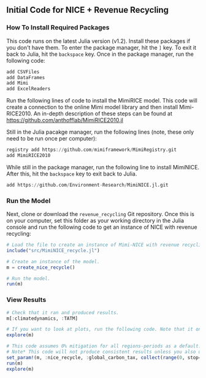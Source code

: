 ## Initial Code for NICE + Revenue Recycling

### How To Install Required Packages

This code runs on the latest Julia version (v1.2). Install these packages if you don't have them. To enter the package manager, hit the `]` key. To exit it back to Julia, hit the `backspace` key. Once in the package manager, run the following code:

```julia
add CSVFiles  
add DataFrames  
add Mimi  
add ExcelReaders  
```

Run the following lines of code to install the MimiRICE model. This code will create a connection to the online Mimi model library and then install Mimi-RICE2010. An in-depth description of these steps can be found at https://github.com/anthofflab/MimiRICE2010.jl

Still in the Julia pacakge manager, run the following lines (note, these only need to be run once per computer):

```julia
registry add https://github.com/mimiframework/MimiRegistry.git
add MimiRICE2010
```

While still in the package manager, run the following line to install MimiNICE. After this, hit the `backspace` key to exit back to Julia.

```julia
add https://github.com/Environment-Research/MimiNICE.jl.git
```

### Run the Model

Next, clone or download the `revenue_recycling` Git repository. Once this is on your computer, set this folder as your working directory in the Julia console and run the following code to get an instance of NICE with revenue recycling:

```julia
# Load the file to create an instance of Mimi-NICE with revenue recycling.
include("src/MimiNICE_recycle.jl")

# Create an instance of the model.
m = create_nice_recycle()

# Run the model.
run(m)
```

### View Results

```julia
# Check that it ran and produced results.
m[:climatedynamics, :TATM]

# If you want to look at plots, run the following code. Note that it only works for 2-d data (i.e. time x region), it won't show quintile level plots.
explore(m)

# This code assumes 0% mitigation for all regions-periods as a default. To instead see a carbon tax effect, run the following code:
# Note* This code will not produce consistent results unless you also update the mitigation rates resulting from this tax.
set_param!(m, :nice_recycle, :global_carbon_tax, collect(range(0, stop=2000, length=60)))
run(m)
explore(m)
```
